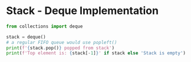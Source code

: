 # Stack - Deque Implementation

```python
from collections import deque

stack = deque()
# a regular FIFO queue would use popleft()
print(f'{stack.pop()} popped from stack')
print(f'Top element is: {stack[-1]}' if stack else 'Stack is empty')

```
